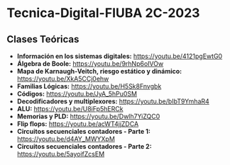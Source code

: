 # Tecnica-Digital-FIUBA 2C-2023

## Clases Teóricas
-  **Información en los sistemas digitales:** https://youtu.be/4121pgEwtG0
-  **Álgebra de Boole:** https://youtu.be/9rhNp6oIVOw
-  **Mapa de Karnaugh-Veitch, riesgo estático y dinámico:** https://youtu.be/XkA5CCj0ehw
-  **Familias Lógicas:** https://youtu.be/H5Sk8Fnvgbk
-  **Códigos:** https://youtu.be/JyA_5hPu0SM
-  **Decodificadores y multiplexores:** https://youtu.be/bIbT9YmhaR4
-  **ALU:** https://youtu.be/U8iFp5hERCk
-  **Memorias y PLD:** https://youtu.be/Dwlh7YiZQC0
-  **Flip flops:** https://youtu.be/acWT4jjZDCA
-  **Circuitos secuenciales contadores - Parte 1:**  https://youtu.be/d4AY_MWYXpM
-  **Circuitos secuenciales contadores - Parte 2:**  https://youtu.be/5ayoifZcsEM
